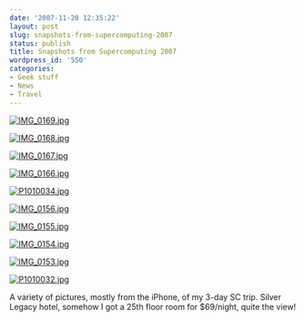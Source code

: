 ```yaml
---
date: '2007-11-20 12:35:22'
layout: post
slug: snapshots-from-supercomputing-2007
status: publish
title: Snapshots from Supercomputing 2007
wordpress_id: '550'
categories:
- Geek stuff
- News
- Travel
---
```





[![IMG_0169.jpg](http://www.phfactor.net/wp/wp-photos/thumb.20071120-113522-10.jpg)](http://www.phfactor.net/wp/wp-photos/20071120-113522-10.jpg)


 


[![IMG_0168.jpg](http://www.phfactor.net/wp/wp-photos/thumb.20071120-113521-9.jpg)](http://www.phfactor.net/wp/wp-photos/20071120-113521-9.jpg)


 


[![IMG_0167.jpg](http://www.phfactor.net/wp/wp-photos/thumb.20071120-113521-8.jpg)](http://www.phfactor.net/wp/wp-photos/20071120-113521-8.jpg)


 


[![IMG_0166.jpg](http://www.phfactor.net/wp/wp-photos/thumb.20071120-113521-7.jpg)](http://www.phfactor.net/wp/wp-photos/20071120-113521-7.jpg)


 


[![P1010034.jpg](http://www.phfactor.net/wp/wp-photos/thumb.20071120-113521-6.jpg)](http://www.phfactor.net/wp/wp-photos/20071120-113521-6.jpg)


 


[![IMG_0156.jpg](http://www.phfactor.net/wp/wp-photos/thumb.20071120-113521-5.jpg)](http://www.phfactor.net/wp/wp-photos/20071120-113521-5.jpg)


 


[![IMG_0155.jpg](http://www.phfactor.net/wp/wp-photos/thumb.20071120-113520-4.jpg)](http://www.phfactor.net/wp/wp-photos/20071120-113520-4.jpg)


 


[![IMG_0154.jpg](http://www.phfactor.net/wp/wp-photos/thumb.20071120-113520-3.jpg)](http://www.phfactor.net/wp/wp-photos/20071120-113520-3.jpg)


 


[![IMG_0153.jpg](http://www.phfactor.net/wp/wp-photos/thumb.20071120-113520-2.jpg)](http://www.phfactor.net/wp/wp-photos/20071120-113520-2.jpg)


 


[![P1010032.jpg](http://www.phfactor.net/wp/wp-photos/thumb.20071120-113520-1.jpg)](http://www.phfactor.net/wp/wp-photos/20071120-113520-1.jpg)


 A variety of pictures, mostly from the iPhone, of my 3-day SC trip.   Silver Legacy hotel, somehow I got a 25th floor room for $69/night,   quite the view!
